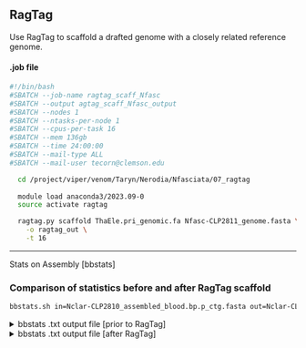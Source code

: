 ## RagTag

Use RagTag to scaffold a drafted genome with a closely related reference genome. 

#### .job file
```sh
#!/bin/bash
#SBATCH --job-name ragtag_scaff_Nfasc
#SBATCH --output agtag_scaff_Nfasc_output
#SBATCH --nodes 1
#SBATCH --ntasks-per-node 1
#SBATCH --cpus-per-task 16
#SBATCH --mem 136gb
#SBATCH --time 24:00:00
#SBATCH --mail-type ALL
#SBATCH --mail-user tecorn@clemson.edu

  cd /project/viper/venom/Taryn/Nerodia/Nfasciata/07_ragtag
  
  module load anaconda3/2023.09-0
  source activate ragtag

  ragtag.py scaffold ThaEle.pri_genomic.fa Nfasc-CLP2811_genome.fasta \
    -o ragtag_out \
    -t 16
```

---

Stats on Assembly [bbstats]
### Comparison of statistics before and after RagTag scaffold

```sh
bbstats.sh in=Nclar-CLP2810_assembled_blood.bp.p_ctg.fasta out=Nclar-CLP2810_assembled_blood.bp.p_ctg.fasta.stats.txt Xmx64g
```


<details><summary> bbstats .txt output file [prior to RagTag]</summary>


```sh
A	     C	     G	     T      N	     IUPAC	 Other	GC	   GC_stdev
0.2936	0.2064	0.2062	0.2938	0.0000	0.0000	0.0000	0.4126	0.0558

Main genome scaffold total:         	818
Main genome contig total:           	818
Main genome scaffold sequence total:	1869.125 Mb
Main genome contig sequence total:  	1869.125 Mb  	0.000% gap
Main genome scaffold N/L50:         	13/49.916 Mbp
Main genome contig N/L50:           	13/49.916 Mbp
Main genome scaffold N/L90:         	90/1.506 Mbp
Main genome contig N/L90:           	90/1.506 Mbp
Max scaffold length:                	155.878 Mbp
Max contig length:                  	155.878 Mbp
Number of scaffolds > 50 KB:        	658
% main genome in scaffolds > 50 KB: 	99.70%
```

</details>

<details><summary> bbstats .txt output file [after RagTag]</summary>


```sh
A	     C	     G	     T      N	     IUPAC	 Other	GC	   GC_stdev
0.2936	0.2065	0.2061	0.2938	0.0000	0.0000	0.0000	0.4126	0.0630

Main genome scaffold total:         	418
Main genome contig total:           	818
Main genome scaffold sequence total:	1869.165 Mb
Main genome contig sequence total:  	1869.125 Mb  	0.002% gap
Main genome scaffold N/L50:         	6/105.5 Mbp
Main genome contig N/L50:           	13/49.916 Mbp
Main genome scaffold N/L90:         	16/41.113 Mbp
Main genome contig N/L90:           	90/1.506 Mbp
Max scaffold length:                	240.092 Mbp
Max contig length:                  	155.878 Mbp
Number of scaffolds > 50 KB:        	301
% main genome in scaffolds > 50 KB: 	99.78%
```

</details>
<p></p>
